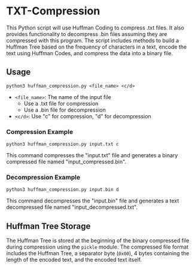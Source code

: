# TXT-Compression

This Python script will use Huffman Coding to compress .txt files. It also provides functionality to decompress .bin files assuming they are compressed with this program. The script includes methods to build a Huffman Tree based on the frequency of characters in a text, encode the text using Huffman Codes, and compress the data into a binary file.

## Usage

    python3 huffman_compression.py <file_name> <c/d>

- `<file_name>`: The name of the input file
  - Use a .txt file for compression
  - Use a .bin file for decompression
- `<c/d>`: Use "c" for compression, "d" for decompression

### Compression Example

    python3 huffman_compression.py input.txt c

This command compresses the "input.txt" file and generates a binary compressed file named "input_compressed.bin".

### Decompression Example

    python3 huffman_compression.py input.bin d

This command decompresses the "input.bin" file and generates a text decompressed file named "input_decompressed.txt".

## Huffman Tree Storage

The Huffman Tree is stored at the beginning of the binary compressed file during compression using the `pickle` module. The compressed file format includes the Huffman Tree, a separator byte (`0x00`), 4 bytes containing the length of the encoded text, and the encoded text itself.